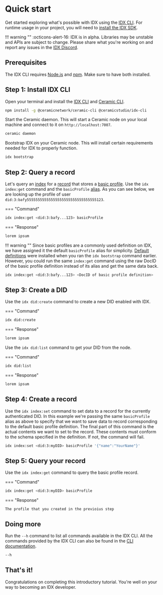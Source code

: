 # Quick start

Get started exploring what's possible with IDX using the [IDX CLI](). For runtime usage in your project, you will need to [install the IDX SDK]().

!!! warning ""
:octicons-alert-16: IDX is in alpha. Libraries may be unstable and APIs are subject to change. Please share what you're working on and report any issues in the [IDX Discord](https://chat.idx.xyz).

## **Prerequisites**

The IDX CLI requires [Node.js]() and [npm](). Make sure to have both installed.

## **Step 1: Install IDX CLI**

Open your terminal and install the [IDX CLI]() and [Ceramic CLI]().

```bash
npm install -g @ceramicnetwork/ceramic-cli @ceramicstudio/idx-cli
```

Start the Ceramic daemon. This will start a Ceramic node on your local machine and connect to it on `http://localhost:7007`.

```bash
ceramic daemon
```

Bootstrap IDX on your Ceramic node. This will install certain requirements needed for IDX to properly function.

```bash
idx bootstrap
```

## **Step 2: Query a record**

Let's query an [index]() for a [record]() that stores a [basic profile](). Use the `idx index:get` command and the `basicProfile` [alias](). As you can see below, we are looking up the profile of user `did:3:bafy55555555555555555555555555555555123`.

=== "Command"

```bash
idx index:get <did:3:bafy...123> basicProfile
```

=== "Response"

```bash
lorem ipsum
```

!!! warning ""
Since basic profiles are a commonly used definition on IDX, we have assigned it the default `basicProfile` alias for simplicity. [Default definitions]() were installed when you ran the `idx bootstrap` command earlier. However, you could run the same `index:get` command using the raw DocID of the basic profile definition instead of its alias and get the same data back.

```bash
idx index:get <did:3:bafy...123> <DocID of basic profile definition>
```

## **Step 3: Create a DID**

Use the `idx did:create` command to create a new DID enabled with IDX.

=== "Command"

```bash
idx did:create
```

=== "Response"

```bash
lorem ipsum
```

Use the `idx did:list` command to get your DID from the node.

=== "Command"

```bash
idx did:list
```

=== "Response"

```bash
lorem ipsum
```

## **Step 4: Create a record**

Use the `idx index:set` command to set data to a record for the currently authenticated DID. In this example we're passing the same `basicProfile` alias as above to specify that we want to save data to record corresponding to the default basic profile definition. The final part of this command is the actual contents we want to set to the record. These contents must conform to the schema specified in the definition. If not, the command will fail.

```bash
idx index:set <did:3:myDID> basicProfile '{"name":"YourName"}'
```

## **Step 5: Query your record**

Use the `idx index:get` command to query the basic profile record.

=== "Command"

```bash
idx index:get <did:3:myDID> basicProfile
```

=== "Response"

```
The profile that you created in the previoius step
```

## **Doing more**

Run the `--h` command to list all commands available in the IDX CLI. All the commands provided by the IDX CLI can also be found in the [CLI documentation]().

```bash
--h
```

## **That's it!**

Congratulations on completing this introductory tutorial. You're well on your way to becoming an IDX developer.
